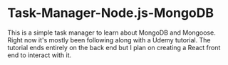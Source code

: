 # Task-Manager-Node.js-MongoDB

This is a simple task manager to learn about MongoDB and Mongoose. Right now it's mostly been following along with a Udemy tutorial. The tutorial ends entirely on the back end but I plan on creating a React front end to interact with it. 
